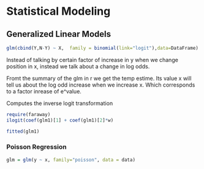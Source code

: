 # Statistical Modeling

## Generalized Linear Models

```R
glm(cbind(Y,N-Y) ~ X,  family = binomial(link="logit"),data=DataFrame) 

```
Instead of talking by certain factor of increase in y when we change position in x, instead we talk about a change in log odds.

Fromt the summary of the glm in r we get the temp estime. Its value x will tell us about the log odd increase when we increase x. Which corresponds to a factor inrease of e^value.

Computes the inverse logit transformation
```R
require(faraway)
ilogit(coef(glm1)[1] + coef(glm1)[2]*w)

fitted(glm1)
````

### Poisson Regression

```R
glm = glm(y ~ x, family="poisson", data = data)
```
